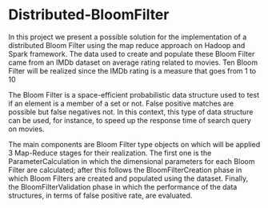 # Distributed-BloomFilter

In this project we present a possible solution for the implementation of a distributed Bloom Filter using the map reduce approach on Hadoop and Spark framework. The data used to create and populate these Bloom Filter came from an IMDb dataset on average rating related to movies. Ten Bloom Filter will be realized since the IMDb rating is a measure that goes from 1 to 10

The Bloom Filter is a space-efficient probabilistic data structure used to test if an element is a member of a set or not. False positive matches are possible but false negatives not. In this context, this type of data structure can be used, for instance, to speed up the response time of search query on movies. 

The main components are Bloom Filter type objects on which will be applied 3 Map-Reduce stages for their realization. 
The first one is the ParameterCalculation in which the dimensional parameters for each Bloom Filter are calculated; after this follows the BloomFilterCreation phase in which Bloom Filters are created and populated using the dataset. Finally, the BloomFilterValidation phase in which the performance of the data structures, in terms of false positive rate, are evaluated.
